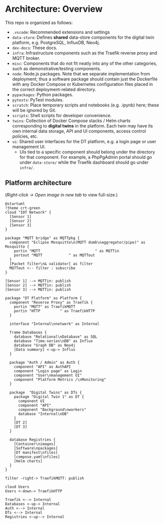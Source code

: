 # Architecture: Overview

This repo is organized as follows:

- `.vscode`: Recommended extensions and settings
- `data-store`: Defines **shared** data-store components for the digital twin platform, e.g. PostgreSQL, InfluxDB, Neo4j.
- `dev-docs`: These docs.
- `infra`: Infrastructure components such as the Traefik reverse proxy and MQTT broker.
- `misc`: Components that do not fit neatly into any of the other categories, such as demonstrative/testing components.
- `node`: Node.js packages.  Note that we separate implementation from deployment; thus a software package should contain just the Dockerfile with any Docker Compose or Kubernetes configuration files placed in the correct deployment-related directory.
- `pypackages`: Python packages.
- `pytests`: PyTest modules.
- `scratch`: Place temporary scripts and notebooks (e.g. .ipynb) here; these will be ignored by Git.
- `scripts`: Shell scripts for developer convenience.
- `twins`: Collection of Docker Compose stacks / Helm charts corresponding to **digital twins** in the platform.  Each twin may have its own internal data storage, API and UI components, access control policies, etc.
- `ui`: Shared user interfaces for the DT platform, e.g. a login page or user management UI.
  - UIs tied to a specific component should belong under the directory for that component. For example, a PhpPgAdmin portal should go under `data-store/` while the Traefik dashboard should go under `infra/`.

## Platform architecture

(*Right-click &rarr; Open image in new tab* to view full-size.)

```kroki-plantuml
@startuml
!theme crt-green
cloud "IOT Network" {
  [Sensor 1]
  [Sensor 2]
  [Sensor 3]
}

package "MQTT bridge" as MQTTpkg {
  component "Eclipse Mosquitto\n(MQTT dumb\naggregator/pipe)" as Mosquitto {
    portin "MQTT                         " as MQTTin
    portout "MQTT            " as MQTTout
  }
  [Packet filter\n& validator] as filter
  MQTTout <-- filter : subscribe
}

[Sensor 1] --> MQTTin: publish
[Sensor 2] --> MQTTin: publish
[Sensor 3] --> MQTTin: publish

package "DT Platform" as Platform {
  component "Reverse Proxy" as Traefik {
    portin "MQTT" as TraefikMQTT
    portin "HTTP         " as TraefikHTTP
  }

  interface "Internal\nnetwork" as Internal

  frame Databases {
    database "Relational\nDatabase" as SQL
    database "Time-series\nDB" as Influx
    database "Graph DB" as Neo4j
    [Data summary] <-up-> Influx
  }

  package "Auth / Admin" as Auth {
    component "API" as AuthAPI
    component "Login page" as Login
    component "User\nmanagement UI"
    component "Platform Metrics /\nMonitoring"
  }

  package  "Digital Twins" as DTs {
    package "Digital Twin 1" as DT {
      component UI
      component "API"
      component "Background\nworkers"
      database "Internal\nDB"
    }
    [DT 2]
    [DT 3]
  }

  database Registries {
    [Container\nimages]
    [Software\npackages]
    [DT manifest\nfiles]
    [compose.yaml\nfiles]
    [Helm charts]
  }
}

filter -right-> TraefikMQTT: publish

cloud Users
Users <-down-> TraefikHTTP

Traefik <--> Internal
Databases <-up-> Internal
Auth <--> Internal
DTs <--> Internal
Registries <-up--> Internal
```
